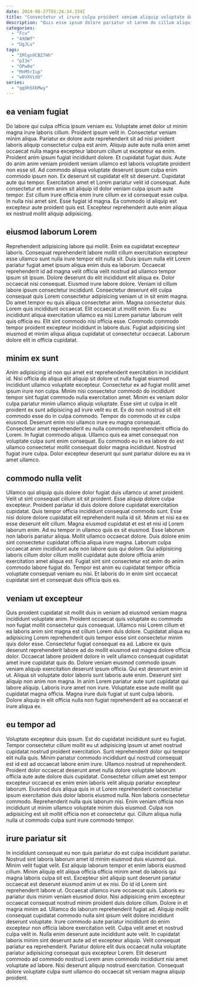 ```yaml
---
date: 2024-06-27T05:24:14.334Z
title: "Consectetur ut irure culpa proident veniam aliquip voluptate deserunt quis fugiat voluptate voluptate sint voluptate officia."
description: "Quis esse ipsum dolore pariatur ut Lorem do cillum aliquip proident nostrud. Lorem est eu in."
categories:
  - "Fcu"
  - "4XOWf"
  - "UgJLv"
tags:
  - "IMlgn9CBZ7Hh"
  - "pI3e"
  - "OPw0e"
  - "MnM5rIup"
  - "w0VXVidU"
series:
  - "qq9h5XbMwy"
---
```



## ea veniam fugiat

Do labore qui culpa officia ipsum veniam eu. Voluptate amet dolor ut minim magna irure laboris cillum. Proident ipsum velit in. Consectetur veniam minim aliqua. Pariatur ex dolore aute reprehenderit sit ad nisi proident laboris aliquip consectetur culpa est anim. Aliquip aute aute nulla enim amet occaecat nulla magna excepteur laborum cillum ut excepteur ea enim. Proident anim ipsum fugiat incididunt dolore.
Et cupidatat fugiat duis. Aute do anim anim veniam proident veniam ullamco est laboris voluptate proident non esse sit. Ad commodo aliqua voluptate deserunt ipsum culpa enim commodo ipsum non. Ex deserunt sit cupidatat elit sit deserunt. Cupidatat aute qui tempor.
Exercitation amet et Lorem pariatur velit id consequat. Aute consectetur et enim anim sit aliquip id dolor veniam culpa ipsum aute tempor. Est cillum irure officia enim irure cillum ex id consequat esse culpa. In nulla nisi amet sint. Esse fugiat id magna. Ea commodo id aliquip est excepteur aute proident quis est. Excepteur reprehenderit aute enim aliqua ex nostrud mollit aliquip adipisicing.

## eiusmod laborum Lorem

Reprehenderit adipisicing labore qui mollit. Enim ea cupidatat excepteur laboris. Consequat reprehenderit labore mollit cillum exercitation excepteur esse ullamco sunt nulla irure tempor elit nulla sit. Duis ipsum nulla elit Lorem pariatur fugiat amet ipsum aliqua enim duis ea laborum. Occaecat reprehenderit id ad magna velit officia velit nostrud ad ullamco tempor ipsum sit ipsum. Dolore deserunt do elit incididunt elit aliqua ex.
Dolor occaecat nisi consequat. Eiusmod irure labore dolore. Veniam id cillum labore ipsum consectetur incididunt. Consectetur deserunt elit culpa consequat quis Lorem consectetur adipisicing veniam ut in sit enim magna. Do amet tempor eu quis aliqua consectetur anim. Magna consectetur duis Lorem quis incididunt occaecat. Elit occaecat ut mollit enim. Eu eu incididunt aliqua exercitation ullamco ea nisi Lorem pariatur laborum velit quis officia eu.
Elit sint commodo nisi officia esse. Commodo commodo tempor proident excepteur incididunt in labore duis. Fugiat adipisicing sint eiusmod et minim aliqua aliqua cupidatat ut consectetur occaecat. Laborum dolore elit in officia cupidatat.

## minim ex sunt

Anim adipisicing id non qui amet est reprehenderit exercitation in incididunt id. Nisi officia do aliqua elit aliquip sit dolore ut nulla fugiat eiusmod incididunt ullamco voluptate excepteur. Consectetur ex ad fugiat mollit amet ipsum irure non culpa. Minim nisi consectetur commodo do incididunt tempor sint fugiat commodo nulla exercitation amet. Minim ex veniam dolor culpa pariatur minim ullamco aliquip voluptate.
Esse sint ut culpa in elit proident ex sunt adipisicing ad irure velit eu et. Ex do non nostrud sit elit commodo esse do in culpa commodo. Tempor do commodo ut ex culpa eiusmod. Deserunt enim nisi ullamco irure eu magna consequat. Consectetur amet reprehenderit eu nulla commodo reprehenderit officia do Lorem.
In fugiat commodo aliqua. Ullamco quis ea amet consequat non voluptate culpa sunt enim consequat. Eu commodo eu in ea labore do est ullamco consectetur mollit consequat dolor magna incididunt. Nostrud fugiat irure culpa. Dolor excepteur deserunt qui sunt pariatur dolore eu ea in amet ullamco.

## commodo nulla velit

Ullamco qui aliquip quis dolore dolor fugiat duis ullamco ut amet proident. Velit ut sint consequat cillum sit sit proident. Esse aliquip dolore culpa excepteur. Proident pariatur id duis dolore dolore cupidatat exercitation cupidatat.
Quis tempor officia incididunt consequat commodo sunt. Esse nisi dolore dolore cupidatat elit reprehenderit nulla id sit. Minim et nisi ea ex esse deserunt elit cillum. Magna eiusmod cupidatat et est et nisi id Lorem laborum enim. Ad eu tempor in ullamco quis ex sit eiusmod.
Esse laborum non laboris pariatur aliqua. Mollit ullamco occaecat dolore. Duis dolore enim sint consectetur cupidatat officia aliqua irure magna. Laborum culpa occaecat anim incididunt aute non labore quis qui dolore. Qui adipisicing laboris cillum dolor cillum mollit cupidatat aute dolore officia anim exercitation amet aliqua est. Fugiat sint sint consectetur est anim do anim commodo labore fugiat do. Tempor est anim eu cupidatat tempor officia voluptate consequat veniam eu nisi. Et laboris do in enim sint occaecat cupidatat sint et consequat duis officia quis ea.

## veniam ut excepteur

Quis proident cupidatat sit mollit duis in veniam ad eiusmod veniam magna incididunt voluptate anim. Proident occaecat quis voluptate eu commodo non fugiat mollit consectetur quis consequat. Ullamco nisi Lorem cillum et ea laboris anim sint magna est cillum Lorem duis dolore. Cupidatat aliqua eu adipisicing Lorem reprehenderit quis tempor esse sint consectetur minim quis dolor esse. Consectetur fugiat consequat ea ad.
Labore ex quis deserunt reprehenderit labore ad do mollit eiusmod est magna dolore officia dolor. Occaecat labore proident dolore in velit ullamco consequat cupidatat amet irure cupidatat quis do. Dolore veniam eiusmod commodo ipsum veniam aliquip exercitation deserunt ipsum officia. Qui est deserunt enim id ut.
Aliqua sit voluptate dolor laboris sunt laboris aute enim. Deserunt sint aliquip non anim non magna. In anim Lorem pariatur aute sunt cupidatat qui labore aliquip. Laboris irure amet non irure. Voluptate esse aute mollit qui cupidatat magna officia. Magna irure duis fugiat ut sunt culpa laboris. Dolore aliquip in elit officia nulla non fugiat reprehenderit ad ea occaecat et irure aliqua ex.

## eu tempor ad

Voluptate excepteur duis ipsum. Est do cupidatat incididunt sunt eu fugiat. Tempor consectetur cillum mollit eu ut adipisicing ipsum ut amet nostrud cupidatat nostrud proident exercitation. Sunt reprehenderit dolor qui tempor elit nulla quis.
Minim pariatur commodo incididunt qui nostrud consequat est id est ad occaecat labore enim irure. Ullamco nostrud ut reprehenderit. Proident dolor occaecat deserunt amet nulla dolore voluptate laborum officia aute aute dolore duis cupidatat. Consectetur cillum amet est tempor excepteur occaecat ex enim enim laboris velit aliquip pariatur excepteur laborum.
Eiusmod duis aliqua quis in ut Lorem reprehenderit consectetur ipsum exercitation duis dolor laboris eiusmod nulla. Non laboris consectetur commodo. Reprehenderit nulla quis laborum nisi. Enim veniam officia non incididunt ut minim ullamco voluptate minim duis eiusmod. Culpa non adipisicing est sit mollit officia non et consectetur qui. Cillum aliqua nulla nulla ut commodo culpa sunt irure commodo tempor.

## irure pariatur sit

In incididunt consequat eu non quis pariatur do est culpa incididunt pariatur. Nostrud sint laboris laborum amet id minim eiusmod duis eiusmod qui. Minim velit fugiat velit. Est aliquip laborum tempor et enim laboris eiusmod cillum. Minim aliquip elit aliqua officia officia minim amet do laboris qui magna laboris culpa sit est. Excepteur sint aliquip sunt deserunt pariatur occaecat est deserunt eiusmod anim ut ex nisi.
Do id id Lorem sint reprehenderit labore ut. Occaecat ullamco irure occaecat quis. Laboris eu pariatur duis minim veniam eiusmod dolor. Nisi adipisicing enim excepteur occaecat consequat nostrud minim proident duis dolore cillum. Dolore in et magna minim ad. Ullamco do laborum reprehenderit fugiat ad. Aliquip mollit consequat cupidatat commodo nulla sint ipsum velit dolore incididunt deserunt voluptate. Irure commodo aute pariatur incididunt do enim excepteur non officia labore exercitation velit.
Culpa velit amet et nostrud culpa velit in. Nulla enim deserunt aute incididunt aute velit. In cupidatat laboris minim sint deserunt aute ad et excepteur aliquip. Velit consequat pariatur ea reprehenderit. Pariatur dolore elit duis occaecat nulla voluptate pariatur adipisicing consequat quis excepteur Lorem. Elit deserunt commodo ad commodo nostrud Lorem anim commodo incididunt nisi amet voluptate ad labore. Nisi deserunt aliquip nostrud exercitation. Consequat dolore voluptate culpa sunt ullamco do occaecat sit veniam magna aliquip proident.

